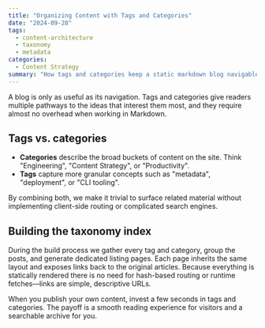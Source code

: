 ```yaml
---
title: "Organizing Content with Tags and Categories"
date: "2024-09-28"
tags:
  - content-architecture
  - taxonomy
  - metadata
categories:
  - Content Strategy
summary: "How tags and categories keep a static markdown blog navigable without any client-side routing."
---
```


A blog is only as useful as its navigation. Tags and categories give readers multiple pathways to the ideas that interest them most, and they require almost no overhead when working in Markdown.

## Tags vs. categories

- **Categories** describe the broad buckets of content on the site. Think "Engineering", "Content Strategy", or "Productivity".
- **Tags** capture more granular concepts such as "metadata", "deployment", or "CLI tooling".

By combining both, we make it trivial to surface related material without implementing client-side routing or complicated search engines.

## Building the taxonomy index

During the build process we gather every tag and category, group the posts, and generate dedicated listing pages. Each page inherits the same layout and exposes links back to the original articles. Because everything is statically rendered there is no need for hash-based routing or runtime fetches—links are simple, descriptive URLs.

When you publish your own content, invest a few seconds in tags and categories. The payoff is a smooth reading experience for visitors and a searchable archive for you.
